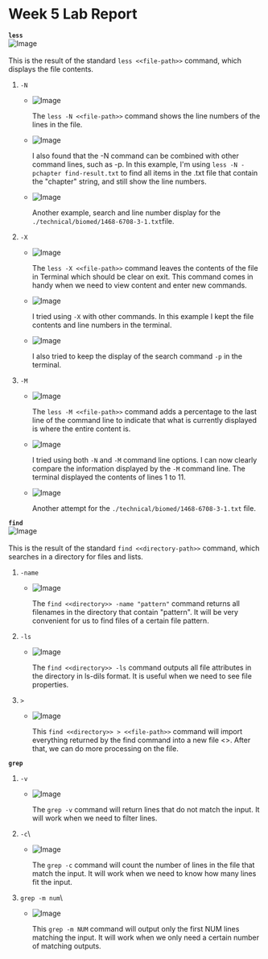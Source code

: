 # Week 5 Lab Report
**`less`**\
![Image](pic/LR4/less.png)\
\
This is the result of the standard `less <<file-path>>` command, which displays the file contents.

1. `-N`
    * ![Image](pic/LR4/less-N.png)

        The `less -N <<file-path>>` command shows the line numbers of the lines in the file.

    * ![Image](pic/LR4/less-N-2.png)

        I also found that the -N command can be combined with other command lines, such as -p. In this example, I'm using `less -N -pchapter find-result.txt` to find all items in the .txt file that contain the "chapter" string, and still show the line numbers.

    * ![Image](pic/LR4/less-N-3.png)

        Another example, search and line number display for the `./technical/biomed/1468-6708-3-1.txt`file.

2. `-X`
    * ![Image](pic/LR4/less-X.png)
    
        The `less -X <<file-path>>` command leaves the contents of the file in Terminal which should be clear on exit. This command comes in handy when we need to view content and enter new commands.

    * ![Image](pic/LR4/less-X-2.png)

        I tried using `-X` with other commands. In this example I kept the file contents and line numbers in the terminal.

    * ![Image](pic/LR4/less-X-3.png)

        I also tried to keep the display of the search command `-p` in the terminal.

3. `-M`
    * ![Image](pic/LR4/less-M.png)

        The `less -M <<file-path>>` command adds a percentage to the last line of the command line to indicate that what is currently displayed is where the entire content is.

    * ![Image](pic/LR4/less-M-2.png)

        I tried using both `-N` and `-M` command line options. I can now clearly compare the information displayed by the `-M` command line. The terminal displayed the contents of lines 1 to 11.

    * ![Image](pic/LR4/less-M-3.png)

        Another attempt for the `./technical/biomed/1468-6708-3-1.txt` file.


**`find`**\
![Image](pic/LR4/find.png)\
\
This is the result of the standard `find <<directory-path>>` command, which searches in a directory for files and lists.

1. `-name`
    * ![Image](pic/LR4/find-name.png)
    
        The `find <<directory>> -name "pattern"` command returns all filenames in the directory that contain "pattern". It will be very convenient for us to find files of a certain file pattern.

2. `-ls`
    * ![Image](pic/LR4/find-ls.png)

        The `find <<directory>> -ls` command outputs all file attributes in the directory in ls-dils format. It is useful when we need to see file properties.

3. `>`

    * ![Image](pic/LR4/find-d.png)
    
        This `find <<directory>> > <<file-path>>`  command will import everything returned by the find command into a new file <<file-path>>. After that, we can do more processing on the file.

**`grep`**

1. `-v`

    * ![Image](pic/LR4/grep-v.png)

        The `grep -v` command will return lines that do not match the input. It will work when we need to filter lines.

2. `-c`\
    * ![Image](pic/LR4/grep-c.png)
    
        The `grep -c` command will count the number of lines in the file that match the input. It will work when we need to know how many lines fit the input.

3. `grep -m num`\
    * ![Image](pic/LR4/grep-mn.png)
    
        This `grep -m NUM` command will output only the first NUM lines matching the input. It will work when we only need a certain number of matching outputs.

